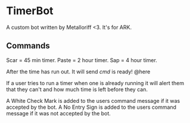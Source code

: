 # TimerBot

A custom bot written by Metalloriff <3. 
It's for ARK.

## Commands

Scar = 45 min timer.
Paste = 2 hour timer.
Sap = 4 hour timer.

After the time has run out. It will send *cmd* is ready! @here

If a user tries to run a timer when one is already running it will alert them that they can't and how much time is left before they can.

A White Check Mark is added to the users command message if it was accepted by the bot.
A No Entry Sign is added to the users command message if it was not accepted by the bot.
